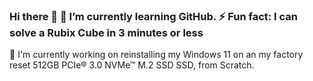 ### Hi there 👋 🌱 I’m currently learning GitHub. ⚡ Fun fact: I can solve a Rubix Cube in 3 minutes or less
🔭 I'm currently working on reinstalling my Windows 11 on an my factory reset 512GB PCIe® 3.0 NVMe™ M.2 SSD SSD, from Scratch.
<!--
**Joyshineszz/Joyshineszz** is a ✨ _special_ ✨ repository because its `README.md` (this file) appears on your GitHub profile.

Here are some ideas to get you started:

- 🔭 I’m currently working on ...
- 🌱 I’m currently learning ...
- 👯 I’m looking to collaborate on ...
- 🤔 I’m looking for help with ...
- 💬 Ask me about ...
- 📫 How to reach me: ...
- 😄 Pronouns: ...
- ⚡ Fun fact: ...
-->
